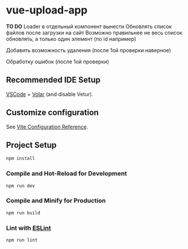 # vue-upload-app

**TO DO**
Loader в отдельный компонент вынести
Обновлять список файлов после загрузки на сайт
Возможно правильнее не весь список обновлять, а только один элемент (по id например)

Добавить возможность удаления (после 1ой проверки наверное)

Обработку ошибок (после 1ой проверки)

## Recommended IDE Setup

[VSCode](https://code.visualstudio.com/) + [Volar](https://marketplace.visualstudio.com/items?itemName=Vue.volar) (and disable Vetur).

## Customize configuration

See [Vite Configuration Reference](https://vitejs.dev/config/).

## Project Setup

```sh
npm install
```

### Compile and Hot-Reload for Development

```sh
npm run dev
```

### Compile and Minify for Production

```sh
npm run build
```

### Lint with [ESLint](https://eslint.org/)

```sh
npm run lint
```

